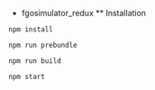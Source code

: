 * fgosimulator_redux
** Installation
```
npm install
```
```
npm run prebundle
```
```
npm run build
```
```
npm start
```
